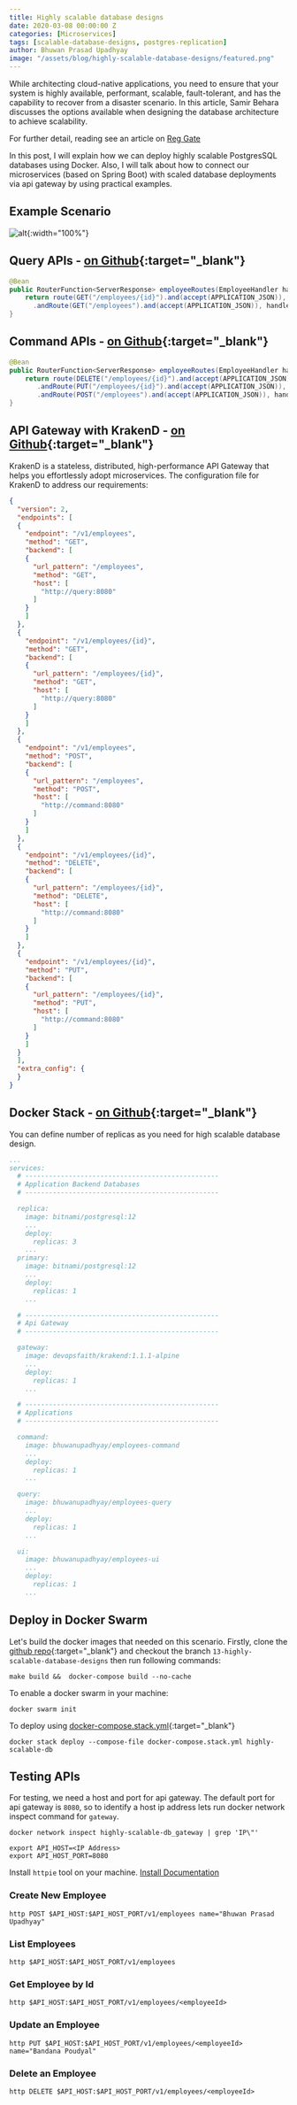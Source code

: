 ```yaml
---
title: Highly scalable database designs
date: 2020-03-08 00:00:00 Z
categories: [Microservices]
tags: [scalable-database-designs, postgres-replication]
author: Bhuwan Prasad Upadhyay
image: "/assets/blog/highly-scalable-database-designs/featured.png"
---
```


While architecting cloud-native applications, you need to ensure that your system is highly available, performant, scalable, fault-tolerant, and has the capability to recover from a disaster scenario. In this article, Samir Behara discusses the options available when designing the database architecture to achieve scalability.

For further detail, reading see an article on [Reg Gate](https://www.red-gate.com/simple-talk/cloud/cloud-data/designing-highly-scalable-database-architectures/)

In this post, I will explain how we can deploy highly scalable PostgresSQL databases using Docker. 
Also, I will talk about how to connect our microservices (based on Spring Boot) with scaled database deployments via api gateway by using practical examples.

## Example Scenario

![alt]({{site.baseurl}}/assets/blog/highly-scalable-database-designs/employees-highly-scalable-databases.png){:width="100%"}


## Query APIs - [on Github](https://github.com/BhuwanUpadhyay/employees/tree/13-highly-scalable-database-designs/employees-query){:target="_blank"}
```java
@Bean
public RouterFunction<ServerResponse> employeeRoutes(EmployeeHandler handler) {
	return route(GET("/employees/{id}").and(accept(APPLICATION_JSON)), handler::getEmployee)
	  .andRoute(GET("/employees").and(accept(APPLICATION_JSON)), handler::listEmployee);
}
```

## Command APIs - [on Github](https://github.com/BhuwanUpadhyay/employees/tree/13-highly-scalable-database-designs/employees-command){:target="_blank"}
```java
@Bean
public RouterFunction<ServerResponse> employeeRoutes(EmployeeHandler handler) {
	return route(DELETE("/employees/{id}").and(accept(APPLICATION_JSON)), handler::deleteEmployee)
	   .andRoute(PUT("/employees/{id}").and(accept(APPLICATION_JSON)), handler::updateEmployee)
	   .andRoute(POST("/employees").and(accept(APPLICATION_JSON)), handler::createEmployee);
}
```

## API Gateway with KrakenD - [on Github](https://github.com/BhuwanUpadhyay/13-highly-scalable-database-designs/blob/master/docker/krakend/krakend.json){:target="_blank"}
KrakenD is a stateless, distributed, high-performance API Gateway that helps you 
effortlessly adopt microservices. The configuration file for KrakenD to address our requirements:

```json
{
  "version": 2,
  "endpoints": [
  {
    "endpoint": "/v1/employees",
    "method": "GET",
    "backend": [
    {
      "url_pattern": "/employees",
      "method": "GET",
      "host": [
        "http://query:8080"
      ]
    }
    ]
  },
  {
    "endpoint": "/v1/employees/{id}",
    "method": "GET",
    "backend": [
    {
      "url_pattern": "/employees/{id}",
      "method": "GET",
      "host": [
        "http://query:8080"
      ]
    }
    ]
  },
  {
    "endpoint": "/v1/employees",
    "method": "POST",
    "backend": [
    {
      "url_pattern": "/employees",
      "method": "POST",
      "host": [
        "http://command:8080"
      ]
    }
    ]
  },
  {
    "endpoint": "/v1/employees/{id}",
    "method": "DELETE",
    "backend": [
    {
      "url_pattern": "/employees/{id}",
      "method": "DELETE",
      "host": [
        "http://command:8080"
      ]
    }
    ]
  },
  {
    "endpoint": "/v1/employees/{id}",
    "method": "PUT",
    "backend": [
    {
      "url_pattern": "/employees/{id}",
      "method": "PUT",
      "host": [
        "http://command:8080"
      ]
    }
    ]
  }
  ],
  "extra_config": {
  }
}
```

## Docker Stack - [on Github](https://github.com/BhuwanUpadhyay/13-highly-scalable-database-designs/blob/master/docker-compose.stack.yml){:target="_blank"}

You can define number of replicas as you need for high scalable database design. 

```yaml
...
services:
  # -------------------------------------------------
  # Application Backend Databases
  # -------------------------------------------------

  replica:
    image: bitnami/postgresql:12
    ...
    deploy:
      replicas: 3
    ...  
  primary:
    image: bitnami/postgresql:12
    ...  
    deploy:
      replicas: 1
    ...

  # -------------------------------------------------
  # Api Gateway
  # -------------------------------------------------

  gateway:
    image: devopsfaith/krakend:1.1.1-alpine
    ...  
    deploy:
      replicas: 1
    ...

  # -------------------------------------------------
  # Applications
  # -------------------------------------------------

  command:
    image: bhuwanupadhyay/employees-command
    ...  
    deploy:
      replicas: 1
    ...

  query:
    image: bhuwanupadhyay/employees-query
    ...  
    deploy:
      replicas: 1
    ...

  ui:
    image: bhuwanupadhyay/employees-ui
    ...  
    deploy:
      replicas: 1
    ...
```

## Deploy in Docker Swarm

Let's build the docker images that needed on this scenario.
Firstly, clone the [github repo](https://github.com/BhuwanUpadhyay/employees){:target="_blank"}
and checkout the branch `13-highly-scalable-database-designs` then run following commands:

```
make build &&  docker-compose build --no-cache
```

To enable a docker swarm in your machine:

```
docker swarm init
```

To deploy using [docker-compose.stack.yml](https://github.com/BhuwanUpadhyay/13-highly-scalable-database-designs/blob/master/docker-compose.stack.yml){:target="_blank"}

```
docker stack deploy --compose-file docker-compose.stack.yml highly-scalable-db
```

## Testing APIs

For testing, we need a host and port for api gateway. The default port for api gateway is `8080`,
so to identify a host ip address lets run docker network inspect command for `gateway`. 

```
docker network inspect highly-scalable-db_gateway | grep 'IP\"'
```

```
export API_HOST=<IP Address>
export API_HOST_PORT=8080
```

Install `httpie` tool on your machine. [Install Documentation](https://httpie.org/doc#installation)

### Create New Employee
```
http POST $API_HOST:$API_HOST_PORT/v1/employees name="Bhuwan Prasad Upadhyay"
```

### List Employees
```
http $API_HOST:$API_HOST_PORT/v1/employees
```

### Get Employee by Id
```
http $API_HOST:$API_HOST_PORT/v1/employees/<employeeId>
```

### Update an Employee
```
http PUT $API_HOST:$API_HOST_PORT/v1/employees/<employeeId> name="Bandana Poudyal"
```

### Delete an Employee
```
http DELETE $API_HOST:$API_HOST_PORT/v1/employees/<employeeId>
```

